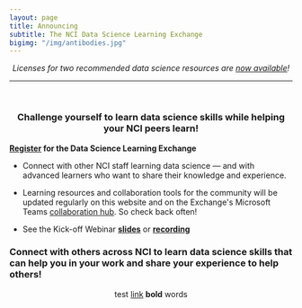 ```yaml
---
layout: page
title: Announcing 
subtitle: The NCI Data Science Learning Exchange
bigimg: "/img/antibodies.jpg"
---
```


<div align="center"><i>Licenses for two recommended data science resources are <a href="https://cbiit.github.io/p2p-datasci/licenses/">now available</a>!</i></div>

<hr><br>

<h3 align="center">Challenge yourself to learn data science skills while helping your NCI peers learn!</h3>

**[Register](http://bit.ly/NCI_datascience_peer2peer) for the Data Science Learning Exchange**

* Connect with other NCI staff learning data science — and with advanced learners who want to share their knowledge and experience.

* Learning resources and collaboration tools for the community will be updated regularly on this website and on the Exchange's Microsoft Teams [collaboration hub](https://teams.microsoft.com/l/team/19%3a82c18d91721048e7a69516e155ac554a%40thread.skype/conversations?groupId=ac0387a5-f532-4379-a234-73eca4399e11&tenantId=14b77578-9773-42d5-8507-251ca2dc2b06).  So check back often!

* See the Kick-off Webinar **[slides](https://cbiit.github.io/p2p-datasci/archive/kickoff-meeting.pdf)** or **[recording](https://cbiit.webex.com/cbiit/lsr.php?RCID=fbbfdd48b30353b99c9a757ff9a2d1d0)**

### Connect with others across NCI to learn data science skills that can help you in your work and share your experience to help others!

<div align="center">test <a href="http://www.google.com">link</a> <b>bold</b> words</div>
